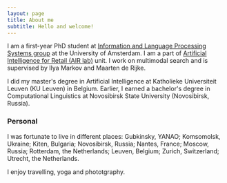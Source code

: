 ```yaml
---
layout: page
title: About me
subtitle: Hello and welcome!
---
```


<p>I am a first-year PhD student at <a href="http://ilps.science.uva.nl">Information and Language Processing Systems group</a> at the University of Amsterdam. I am a part of <a href="http://icai.ai/airlab/">Artificial Intelligence for Retail (AIR lab)</a> unit. I work on multimodal search and is supervised by Ilya Markov and Maarten de Rijke.</p>

I did my master's degree in Artificial Intelligence at Katholieke Universiteit Leuven (KU Leuven) in Belgium. Earlier, I earned a bachelor's degree in Computational Linguistics at Novosibirsk State University (Novosibirsk, Russia).

### Personal
I was fortunate to live in different places: Gubkinsky, YANAO; Komsomolsk, Ukraine; Kiten, Bulgaria; Novosibirsk, Russia; Nantes, France; Moscow, Russia; Rotterdam, the Netherlands; Leuven, Belgium; Zurich, Switzerland; Utrecht, the Netherlands.

I enjoy travelling, yoga and phototgraphy.
